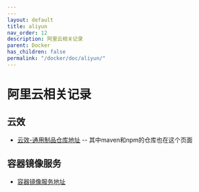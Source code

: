 ```yaml
---
---
layout: default
title: aliyun
nav_order: 12
description: 阿里云相关记录
parent: Docker
has_children: false
permalink: "/docker/doc/aliyun/"
---
```


# 阿里云相关记录

## 云效

- [云效-通用制品仓库地址](https://packages.aliyun.com/generic) -- 其中maven和npm的仓库也在这个页面

## 容器镜像服务

- [容器镜像服务地址](https://cr.console.aliyun.com/cn-zhangjiakou/instances)
